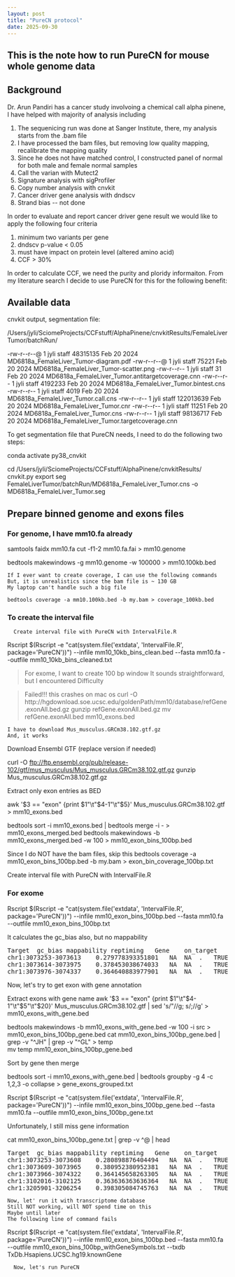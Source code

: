 ```yaml
---
layout: post
title: "PureCN protocol"
date: 2025-09-30
---
```



##	This is the note how to run PureCN for mouse whole genome data

##	Background

Dr. Arun Pandiri has a cancer study involvoing a chemical call alpha pinene, I have helped with majority of analysis including

1. The sequenicing run was done at Sanger Institute, there, my analysis starts from the .bam file
2. I have processed the bam files, but removing low quality mapping, recalibrate the mapping quality
3. Since he does not have matched control, I constructed panel of normal for both male and female normal samples
4. Call the varian with Mutect2
5. Signature analysis with sigProfiler
6. Copy number analysis with cnvkit
7. Cancer driver gene analysis with dndscv
8. Strand bias -- not done

In order to evaluate and report cancer driver gene result we would like to apply the following four criteria

1. minimum two variants per gene
2. dndscv p-value < 0.05
3. must have impact on protein level (altered amino acid)
4. CCF > 30%

In order to calculate CCF, we need the purity and ploridy informaiton. From my literature search
I decide to use PureCN for this for the following benefit:

 
##	Available data

cnvkit output, segmentation file:

/Users/jyli/SciomeProjects/CCFstuff/AlphaPinene/cnvkitResults/FemaleLiverTumor/batchRun/

-rw-r--r--@  1 jyli  staff   48315135 Feb 20  2024 MD6818a_FemaleLiver_Tumor-diagram.pdf
-rw-r--r--@  1 jyli  staff      75221 Feb 20  2024 MD6818a_FemaleLiver_Tumor-scatter.png
-rw-r--r--   1 jyli  staff         31 Feb 20  2024 MD6818a_FemaleLiver_Tumor.antitargetcoverage.cnn
-rw-r--r--   1 jyli  staff    4192233 Feb 20  2024 MD6818a_FemaleLiver_Tumor.bintest.cns
-rw-r--r--   1 jyli  staff       4019 Feb 20  2024 MD6818a_FemaleLiver_Tumor.call.cns
-rw-r--r--   1 jyli  staff  122013639 Feb 20  2024 MD6818a_FemaleLiver_Tumor.cnr
-rw-r--r--   1 jyli  staff      11251 Feb 20  2024 MD6818a_FemaleLiver_Tumor.cns
-rw-r--r--   1 jyli  staff   98136717 Feb 20  2024 MD6818a_FemaleLiver_Tumor.targetcoverage.cnn

To get segmentation file that PureCN needs, I need to do the following two steps:

conda activate py38_cnvkit

cd /Users/jyli/SciomeProjects/CCFstuff/AlphaPinene/cnvkitResults/
cnvkit.py export seg  FemaleLiverTumor/batchRun/MD6818a_FemaleLiver_Tumor.cns -o MD6818a_FemaleLiver_Tumor.seg



##      Prepare binned genome and exons files

###	For genome, I have mm10.fa already

samtools faidx mm10.fa
cut -f1-2 mm10.fa.fai > mm10.genome

bedtools makewindows -g mm10.genome -w 100000 > mm10.100kb.bed

	If I ever want to create coverage, I can use the following commands
	But, it is unrealistics since the bam file is ~ 130 GB
	My laptop can't handle such a big file

	bedtools coverage -a mm10.100kb.bed -b my.bam > coverage_100kb.bed


###      To create the interval file
      Create interval file with PureCN with IntervalFile.R

Rscript $(Rscript -e "cat(system.file('extdata', 'IntervalFile.R', package='PureCN'))")  --infile mm10_10kb_bins_clean.bed   --fasta mm10.fa   --outfile  mm10_10kb_bins_cleaned.txt


<blockquote>
For exome, I want to create 100 bp window
It sounds straightforward, but I encountered 
Difficulty
</blockquote>

<blockquote>
	Failed!!!
	this crashes on mac os
curl -O http://hgdownload.soe.ucsc.edu/goldenPath/mm10/database/refGene.exonAll.bed.gz
gunzip refGene.exonAll.bed.gz
mv refGene.exonAll.bed mm10_exons.bed
</blockquote>




	I have to download Mus_musculus.GRCm38.102.gtf.gz
	And, it works

Download Ensembl GTF (replace version if needed)

curl -O ftp://ftp.ensembl.org/pub/release-102/gtf/mus_musculus/Mus_musculus.GRCm38.102.gtf.gz
gunzip Mus_musculus.GRCm38.102.gtf.gz


Extract only exon entries as BED

awk '$3 == "exon" {print $1"\t"$4-1"\t"$5}' Mus_musculus.GRCm38.102.gtf > mm10_exons.bed

bedtools sort -i mm10_exons.bed | bedtools merge -i - > mm10_exons_merged.bed
bedtools makewindows -b mm10_exons_merged.bed -w 100 > mm10_exon_bins_100bp.bed


Since I do NOT have the bam files, skip this
bedtools coverage -a mm10_exon_bins_100bp.bed -b my.bam > exon_bin_coverage_100bp.txt


Create interval file with PureCN with IntervalFile.R

###	For exome

Rscript $(Rscript -e "cat(system.file('extdata', 'IntervalFile.R', package='PureCN'))")  --infile mm10_exon_bins_100bp.bed   --fasta mm10.fa   --outfile mm10_exon_bins_100bp.txt

It calculates the gc_bias also, but no mappability
<pre>
Target	gc_bias	mappability	reptiming	Gene	on_target
chr1:3073253-3073613	0.279778393351801	NA	NA	.	TRUE
chr1:3073614-3073975	0.378453038674033	NA	NA	.	TRUE
chr1:3073976-3074337	0.364640883977901	NA	NA	.	TRUE
</pre>
Now, let's try to get exon with gene annotation

Extract exons with gene name
awk '$3 == "exon" {print $1"\t"$4-1"\t"$5"\t"$20}' Mus_musculus.GRCm38.102.gtf   | sed 's/"//g; s/;//g' > mm10_exons_with_gene.bed

bedtools makewindows -b mm10_exons_with_gene.bed -w 100 -i src > mm10_exon_bins_100bp_gene.bed
cat  mm10_exon_bins_100bp_gene.bed | grep -v "^JH" | grep -v "^GL" > temp  
mv temp mm10_exon_bins_100bp_gene.bed

Sort by gene then merge

bedtools sort -i mm10_exons_with_gene.bed   | bedtools groupby -g 4 -c 1,2,3 -o collapse > gene_exons_grouped.txt


Rscript $(Rscript -e "cat(system.file('extdata', 'IntervalFile.R', package='PureCN'))")  --infile mm10_exon_bins_100bp_gene.bed   --fasta mm10.fa   --outfile mm10_exon_bins_100bp_gene.txt


Unfortunately, I still miss gene information

cat mm10_exon_bins_100bp_gene.txt | grep -v ^@ | head 
<pre>
Target	gc_bias	mappability	reptiming	Gene	on_target
chr1:3073253-3073608	0.280898876404494	NA	NA	.	TRUE
chr1:3073609-3073965	0.380952380952381	NA	NA	.	TRUE
chr1:3073966-3074322	0.364145658263305	NA	NA	.	TRUE
chr1:3102016-3102125	0.363636363636364	NA	NA	.	TRUE
chr1:3205901-3206254	0.398305084745763	NA	NA	.	TRUE
</pre>
	Now, let' run it with transcriptome database
	Still NOT working, will NOT spend time on this
	Maybe until later
	The following line of command fails

Rscript $(Rscript -e "cat(system.file('extdata', 'IntervalFile.R', package='PureCN'))")  --infile mm10_exon_bins_100bp.bed   --fasta mm10.fa   --outfile mm10_exon_bins_100bp_withGeneSymbols.txt --txdb TxDb.Hsapiens.UCSC.hg19.knownGene


      Now, let's run PureCN



